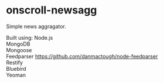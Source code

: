 onscroll-newsagg
================
Simple news aggragator.

Built using: 
Node.js   
MongoDB  
Mongoose  
Feedparser https://github.com/danmactough/node-feedparser  
Restify  
Bluebird  
Yeoman  
